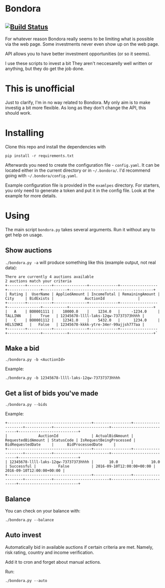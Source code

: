 # Bondora

[![Build Status](https://travis-ci.org/fxlv/bondora.svg?branch=master)](https://travis-ci.org/fxlv/bondora)
---

For whatever reason Bondora really seems to be limiting what is possible via the web page.
Some investments never even show up on the web page.

API allows you to have better investment opportunities (or so it seems).

I use these scripts to invest a bit
They aren't neccesarelly well written or anything, but they do get the job done.

# This is unofficial 
Just to clarify, I'm in no way related to Bondora. 
My only aim is to make investig a bit more flexible.
As long as they don't change the API, this should work.


# Installing
Clone this repo and install the dependencies with
```
pip install -r requirements.txt
```

Afterwards you need to create the configuration file - `config.yaml`.
It can be located either in the current directory or in `~/.bondora/`.
I'd recommend going with `~/.bondora/config.yaml`.

Example configuration file is provided in the `examlpes` directory.
For starters, you only need to generate a token and put it in the config file.
Look at the example for more details.

# Using
The main script `bondora.py` takes several arguments.
Run it without any to get help on usage.

## Show auctions

`./bondora.py -a` will produce something like this (example output, not real data):

```
There are currently 4 auctions available
2 auctions match your criteria
+--------+-----------+---------------+-------------+-----------------+---------------+-----------+--------------------------------------+
| Rating |  UserName | AppliedAmount | IncomeTotal | RemainingAmount |      City     | BidExists |              AuctionId               |
+--------+-----------+---------------+-------------+-----------------+---------------+-----------+--------------------------------------+
|   A    | BO0001111 |    10000.0    |    1234.0   |     -1234.0     |    TALLINN    |    True   | 12345678-llll-laks-12qw-73737373hhhh |
|   C    | BO0001112 |    12341.0    |    5432.0   |      1234.0     |    HELSINKI   |   False   | 12345678-kkkk-ytre-34er-99ajjsh777aa |
+--------+-----------+---------------+-------------+-----------------+---------------+-----------+--------------------------------------+`
```

## Make a bid 
```
./bondora.py -b <AuctionId>
```
Example:
```
./bondora.py -b 12345678-llll-laks-12qw-73737373hhhh
```

## Get a list of bids you've made
```
./bondora.py --bids
```
Example:
```
+--------------------------------------+-----------------+--------------------+------------+-------------------------+---------------------------+---------------------------+
|              AuctionId               | ActualBidAmount | RequestedBidAmount | StatusCode | IsRequestBeingProcessed |      BidRequestedDate     |      BidProcessedDate     |
+--------------------------------------+-----------------+--------------------+------------+-------------------------+---------------------------+---------------------------+
| 12345678-llll-laks-12qw-73737373hhhh |       10.0      |        10.0        | Successful |          False          | 2016-09-10T12:00:00+00:00 | 2016-09-10T12:00:00+00:00 |
+--------------------------------------+-----------------+--------------------+------------+-------------------------+---------------------------+---------------------------+
```

## Balance
You can check on your balance with:
```
./bondora.py --balance
```

## Auto invest
Automatically bid in available auctions if certain criteria are met.
Namely, risk rating, country and income verification.

Add it to cron and forget about manual actions.

Run:
```
./bondora.py --auto
```
